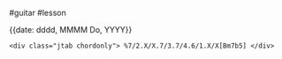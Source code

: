 #guitar #lesson

{{date: dddd, MMMM Do, YYYY}}

```jtab
<div class="jtab chordonly"> %7/2.X/X.7/3.7/4.6/1.X/X[Bm7b5] </div>
```
